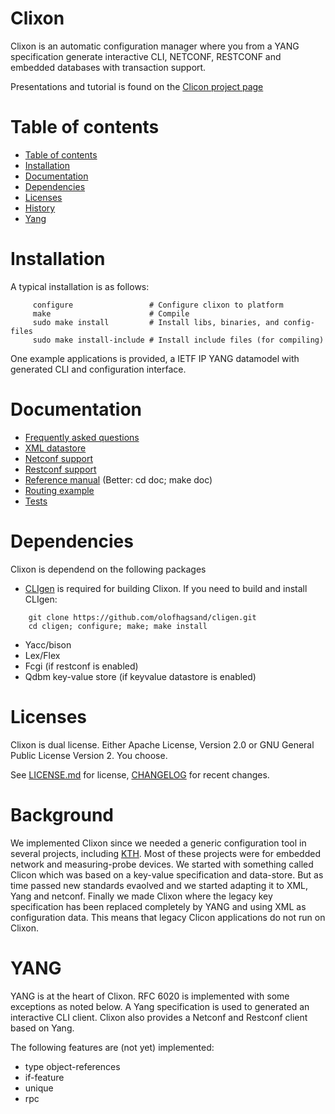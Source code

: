 # Clixon

Clixon is an automatic configuration manager where you from a YANG
specification generate interactive CLI, NETCONF, RESTCONF and embedded
databases with transaction support.

Presentations and tutorial is found on the [Clicon project page](http://www.clicon.org)

Table of contents
=================
  * [Table of contents](#table-of-contents)
  * [Installation](#installation)
  * [Documentation](#documentation)
  * [Dependencies](#dependencies)
  * [Licenses](#licenses)
  * [History](#history)
  * [Yang](#yang)

Installation
============
A typical installation is as follows:
```
     configure	       	       # Configure clixon to platform
     make                      # Compile
     sudo make install         # Install libs, binaries, and config-files
     sudo make install-include # Install include files (for compiling)
```
One example applications is provided, a IETF IP YANG datamodel with generated CLI and configuration interface. 

Documentation
=============
- [Frequently asked questions](doc/FAQ.md)
- [XML datastore](datastore/README.md)
- [Netconf support](apps/netconf/README.md)
- [Restconf support](apps/restconf/README.md)
- [Reference manual](http://www.clicon.org/doxygen/index.html) (Better: cd doc; make doc)
- [Routing example](example/README.md)
- [Tests](test/README.md)

Dependencies
============
Clixon is dependend on the following packages
- [CLIgen](http://www.cligen.se) is required for building Clixon. If you need 
to build and install CLIgen: 
```
    git clone https://github.com/olofhagsand/cligen.git
    cd cligen; configure; make; make install
```
- Yacc/bison
- Lex/Flex
- Fcgi (if restconf is enabled)
- Qdbm key-value store (if keyvalue datastore is enabled)

Licenses
========
Clixon is dual license. Either Apache License, Version 2.0 or GNU
General Public License Version 2. You choose.

See [LICENSE.md](LICENSE.md) for license, [CHANGELOG](CHANGELOG.md) for recent changes.

Background
==========

We implemented Clixon since we needed a generic configuration tool in
several projects, including
[KTH](http://www.csc.kth.se/~olofh/10G_OSR). Most of these projects
were for embedded network and measuring-probe devices. We started with
something called Clicon which was based on a key-value specification
and data-store. But as time passed new standards evaolved and we
started adapting it to XML, Yang and netconf. Finally we made Clixon
where the legacy key specification has been replaced completely by
YANG and using XML as configuration data. This means that legacy
Clicon applications do not run on Clixon.

YANG
====

YANG is at the heart of Clixon. RFC 6020 is implemented with some
exceptions as noted below. A Yang specification is used to generated
an interactive CLI client. Clixon also provides a Netconf and Restconf
client based on Yang.

The following features are (not yet) implemented:
- type object-references
- if-feature
- unique
- rpc



